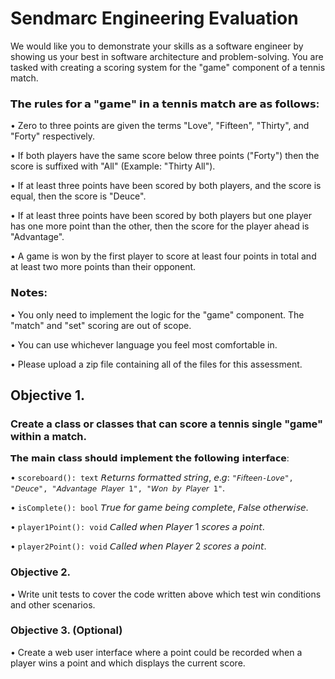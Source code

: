 
# Sendmarc Engineering Evaluation
We would like you to demonstrate your skills as a software engineer by showing us your best in software architecture and problem-solving.
You are tasked with creating a scoring system for the "game" component of a tennis match.


### 𝗧𝗵𝗲 𝗿𝘂𝗹𝗲𝘀 𝗳𝗼𝗿 𝗮 "𝗴𝗮𝗺𝗲" 𝗶𝗻 𝗮 𝘁𝗲𝗻𝗻𝗶𝘀 𝗺𝗮𝘁𝗰𝗵 𝗮𝗿𝗲 𝗮𝘀 𝗳𝗼𝗹𝗹𝗼𝘄𝘀:

• Zero to three points are given the terms "Love", "Fifteen", "Thirty", and "Forty" respectively.

• If both players have the same score below three points ("Forty") then the score is suffixed
  with "All" (Example: "Thirty All").

• If at least three points have been scored by both players, and the score is equal, then the
  score is "Deuce".

• If at least three points have been scored by both players but one player has one more
  point than the other, then the score for the player ahead is "Advantage".

• A game is won by the first player to score at least four points in total and at least two more
  points than their opponent.


### 𝗡𝗼𝘁𝗲𝘀:

• You only need to implement the logic for the "game" component. The "match" and "set"
  scoring are out of scope.

• You can use whichever language you feel most comfortable in.

• Please upload a zip file containing all of the files for this assessment.

## Objective 1.
### Create a class or classes that can score a tennis single "game" within a match.

𝗧𝗵𝗲 𝗺𝗮𝗶𝗻 𝗰𝗹𝗮𝘀𝘀 𝘀𝗵𝗼𝘂𝗹𝗱 𝗶𝗺𝗽𝗹𝗲𝗺𝗲𝗻𝘁 𝘁𝗵𝗲 𝗳𝗼𝗹𝗹𝗼𝘄𝗶𝗻𝗴 𝗶𝗻𝘁𝗲𝗿𝗳𝗮𝗰𝗲:

• `scoreboard(): text` 𝘙𝘦𝘵𝘶𝘳𝘯𝘴 𝘧𝘰𝘳𝘮𝘢𝘵𝘵𝘦𝘥 𝘴𝘵𝘳𝘪𝘯𝘨, 𝘦.𝘨:
        `"𝘍𝘪𝘧𝘵𝘦𝘦𝘯-𝘓𝘰𝘷𝘦", "𝘋𝘦𝘶𝘤𝘦", "𝘈𝘥𝘷𝘢𝘯𝘵𝘢𝘨𝘦 𝘗𝘭𝘢𝘺𝘦𝘳 1", "𝘞𝘰𝘯 𝘣𝘺 𝘗𝘭𝘢𝘺𝘦𝘳 1"`.

• `isComplete(): bool`
  𝘛𝘳𝘶𝘦 𝘧𝘰𝘳 𝘨𝘢𝘮𝘦 𝘣𝘦𝘪𝘯𝘨 𝘤𝘰𝘮𝘱𝘭𝘦𝘵𝘦, 𝘍𝘢𝘭𝘴𝘦 𝘰𝘵𝘩𝘦𝘳𝘸𝘪𝘴𝘦.

• `player1Point(): void`
  𝘊𝘢𝘭𝘭𝘦𝘥 𝘸𝘩𝘦𝘯 𝘗𝘭𝘢𝘺𝘦𝘳 1 𝘴𝘤𝘰𝘳𝘦𝘴 𝘢 𝘱𝘰𝘪𝘯𝘵.

• `player2Point(): void`
  𝘊𝘢𝘭𝘭𝘦𝘥 𝘸𝘩𝘦𝘯 𝘗𝘭𝘢𝘺𝘦𝘳 2 𝘴𝘤𝘰𝘳𝘦𝘴 𝘢 𝘱𝘰𝘪𝘯𝘵.

### Objective 2.
• Write unit tests to cover the code written above which test win conditions and other scenarios.

### Objective 3. (Optional)
• Create a web user interface where a point could be recorded when a player wins a point and which displays the current score.

